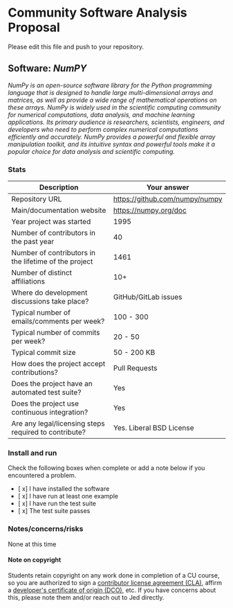 # Community Software Analysis Proposal
Please edit this file and push to your repository.

## Software: *NumPY*

*NumPy is an open-source software library for the Python programming language that is designed to handle large multi-dimensional arrays and matrices, as well as provide a wide range of mathematical operations on these arrays. NumPy is widely used in the scientific computing community for numerical computations, data analysis, and machine learning applications. Its primary audience is researchers, scientists, engineers, and developers who need to perform complex numerical computations efficiently and accurately. NumPy provides a powerful and flexible array manipulation toolkit, and its intuitive syntax and powerful tools make it a popular choice for data analysis and scientific computing.*

### Stats

| Description | Your answer |
|---------|-----------|
| Repository URL |  https://github.com/numpy/numpy  |
| Main/documentation website |  https://numpy.org/doc  |
| Year project was started |  1995  |
| Number of contributors in the past year |  40  |
| Number of contributors in the lifetime of the project |  1461  |
| Number of distinct affiliations |  10+  |
| Where do development discussions take place? | GitHub/GitLab issues  |
| Typical number of emails/comments per week? |  100 - 300  |
| Typical number of commits per week? | 20 - 50 |
| Typical commit size | 50 - 200 KB |
| How does the project accept contributions? | Pull Requests  |
| Does the project have an automated test suite? | Yes |
| Does the project use continuous integration? | Yes |
| Are any legal/licensing steps required to contribute? | Yes. Liberal BSD License |

### Install and run

Check the following boxes when complete or add a note below if you
encountered a problem.

- [ x] I have installed the software
- [ x] I have run at least one example
- [ x] I have run the test suite
- [ x] The test suite passes

### Notes/concerns/risks

None at this time 

#### Note on copyright
Students retain copyright on any work done in completion of a CU
course, so you are authorized to sign a [contributor license
agreement (CLA)](https://en.wikipedia.org/wiki/Contributor_License_Agreement),
affirm a [developer's certificate of
origin (DCO)](https://en.wikipedia.org/wiki/Developer_Certificate_of_Origin),
etc.  If you have concerns about this, please note them and/or reach
out to Jed directly.
